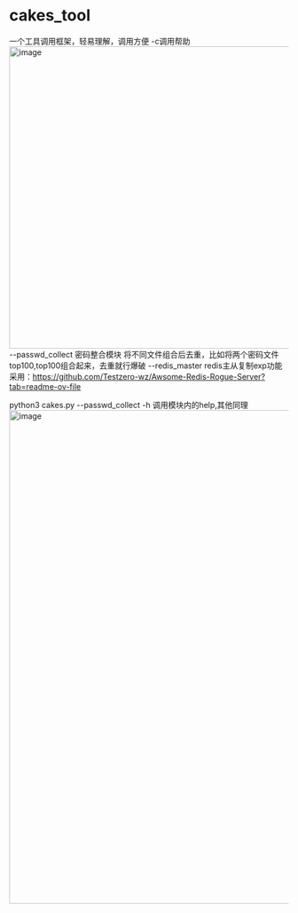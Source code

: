 # cakes_tool
一个工具调用框架，轻易理解，调用方便
-c调用帮助
  <img width="545" alt="image" src="https://github.com/our-cakes/cakes_tool/assets/108233951/54d92f2c-fce3-4415-a875-9e7fe1df15ad">
  --passwd_collect  密码整合模块 将不同文件组合后去重，比如将两个密码文件top100,top100组合起来，去重就行爆破
  --redis_master    redis主从复制exp功能 采用：https://github.com/Testzero-wz/Awsome-Redis-Rogue-Server?tab=readme-ov-file

 python3 cakes.py --passwd_collect -h 调用模块内的help,其他同理
  <img width="890" alt="image" src="https://github.com/our-cakes/cakes_tool/assets/108233951/9ffb7ceb-c067-4bb1-b8ff-ef90498e8d36">

